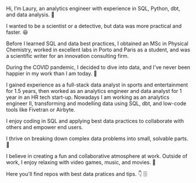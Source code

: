 Hi, I’m Laury, an analytics engineer with experience in SQL, Python, dbt, and data analysis. 👋

I wanted to be a scientist or a detective, but data was more practical and faster. 😆

Before I learned SQL and data best practices, I obtained an MSc in Physical Chemistry, worked in excellent labs in Porto and Paris as a student, and was a scientific writer for an innovation consulting firm.

During the COVID pandemic, I decided to dive into data, and I’ve never been happier in my work than I am today. 🙏

I gained experience as a full-stack data analyst in sports and entertainment for 1.5 years, then worked as an analytics engineer and data analyst for 1 year in an HR tech start-up.
Nowadays I am working as an analytics engineer II, transforming and modelling data using SQL, dbt, and low-code tools like Fivetran or Airbyte.

I enjoy coding in SQL and applying best data practices to collaborate with others and empower end users.

I thrive on breaking down complex data problems into small, solvable parts. 🤠

I believe in creating a fun and collaborative atmosphere at work. Outside of work, I enjoy relaxing with video games, music, and movies. 🍿

Here you'll find repos with best data pratices and tips. 👇 🗄️
